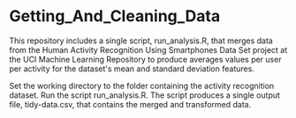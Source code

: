 Getting_And_Cleaning_Data
=========================

This repository includes a single script, run_analysis.R, that merges data from the Human Activity Recognition Using Smartphones Data Set project at the UCI Machine Learning Repository to produce averages values per user per activity for the dataset's mean and standard deviation features. 

Set the working directory to the folder containing the activity recognition dataset. Run the script run_analysis.R. The script produces a single output file, tidy-data.csv, that contains the merged and transformed data.
